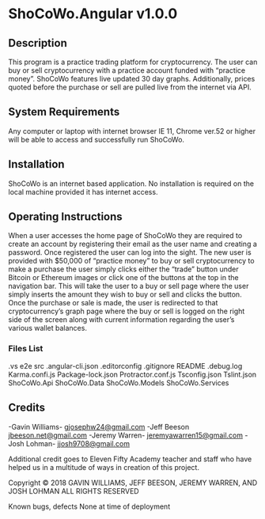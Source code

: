 # ShoCoWo.Angular v1.0.0

## Description
This program is a practice trading platform for cryptocurrency. The user can buy or sell cryptocurrency with a practice account funded with “practice money”. ShoCoWo features live updated 30 day graphs. Additionally, prices quoted before the purchase or sell are pulled live from the internet via API. 

## System Requirements
Any computer or laptop with internet browser IE 11, Chrome ver.52 or higher will be able to access and successfully run ShoCoWo.

## Installation
ShoCoWo is an internet based application. No installation is required on the local machine provided it has internet access. 

## Operating Instructions
When a user accesses the home page of ShoCoWo they are required to create an account by registering their email as the user name and creating a password. Once registered the user can log into the sight. The new user is provided with $50,000 of “practice money” to buy or sell cryptocurrency to make a purchase the user simply clicks either the “trade” button under Bitcoin or Ethereum images or click one of the buttons at the top in the navigation bar. This will take the user to a buy or sell page where the user simply inserts the amount they wish to buy or sell and clicks the button. Once the purchase or sale is made, the user is redirected to that cryptocurrency’s graph page where the buy or sell is logged on the right side of the screen along with current information regarding the user’s various wallet balances. 

### Files List
.vs
 e2e
src
.angular-cli.json
.editorconfig
.gitignore
README
.debug.log
Karma.confi.js
Package-lock.json
Protractor.conf.js
Tsconfig.json
Tslint.json
ShoCoWo.Api
ShoCoWo.Data
ShoCoWo.Models
ShoCoWo.Services

 ## Credits
-Gavin Williams- 	gjosephw24@gmail.com
-Jeff Beeson jbeeson.net@gmail.com
-Jeremy Warren-	jeremyawarren15@gmail.com
-Josh Lohman-	jjosh9708@gmail.com	


Additional credit goes to Eleven Fifty Academy teacher and staff who have helped us in a multitude of ways in creation of this project. 

Copyright
© 2018  GAVIN WILLIAMS, JEFF BEESON, JEREMY WARREN, AND JOSH LOHMAN  ALL RIGHTS RESERVED 

Known bugs, defects
None at time of deployment 
